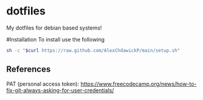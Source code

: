 # dotfiles
My dotfiles for debian based systems!

#Installation
To install use the following
```bash
sh -c "$curl https://raw.github.com/AlexChdawickP/main/setup.sh"
```

## References
PAT (personal access token): https://www.freecodecamp.org/news/how-to-fix-git-always-asking-for-user-credentials/ 
